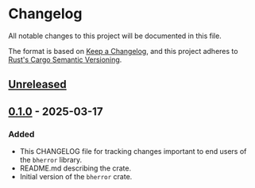 # Changelog

All notable changes to this project will be documented in this file.

The format is based on [Keep a Changelog](https://keepachangelog.com/en/1.1.0/),
and this project adheres to [Rust's Cargo Semantic
Versioning](https://doc.rust-lang.org/cargo/reference/semver.html).

## [Unreleased]

## [0.1.0] - 2025-03-17

### Added

- This CHANGELOG file for tracking changes important to end users of the
  `bherror` library.
- README.md describing the crate.
- Initial version of the `bherror` crate.


[Unreleased]: <https://github.com/blockhousetech/eudi-rust-core/compare/bherror/v0.1.0...HEAD>
[0.1.0]: <https://github.com/blockhousetech/eudi-rust-core/releases/tag/bherror/v0.1.0>

